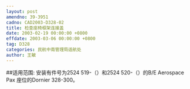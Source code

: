 ```yaml
---
layout: post
amendno: 39-3951
cadno: CAD2003-D328-02
title: 检查座椅框架连接盖
date: 2003-02-19 00:00:00 +0800
effdate: 2003-03-06 00:00:00 +0800
tag: D328
categories: 民航中南管理局适航处
author: 王敏
---
```


##适用范围:
安装有件号为2524 519-（）和2524 520-（）的B/E Aerospace Pax 座位的Dornier 328-300。

